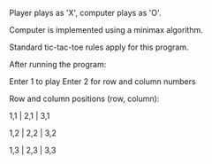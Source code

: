 Player plays as 'X', computer plays as 'O'. 

Computer is implemented using a minimax algorithm.

Standard tic-tac-toe rules apply for this program.

After running the program:

Enter 1 to play
Enter 2 for row and column numbers

Row and column positions (row, column): 

1,1 | 2,1 | 3,1

1,2 | 2,2 | 3,2

1,3 | 2,3 | 3,3
